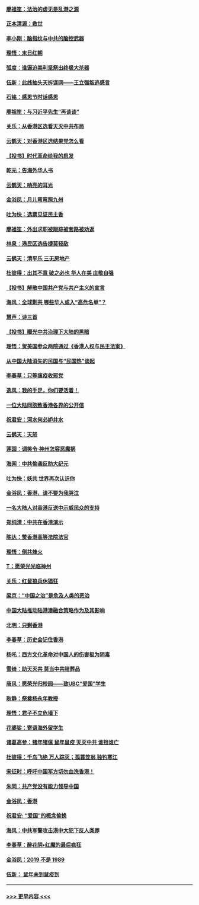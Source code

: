 #### [廖祖笙：法治的虚无是乱港之源](../pages/nsc993/n11690605.md?t=11301355) 
#### [正本清源：救世](../pages/nsc993/n11689134.md?t=11301355) 
#### [李小刚：脑指纹与中共的脑控武器](../pages/nsc993/n11688900.md?t=11301355) 
#### [理悟：末日红朝](../pages/nsc993/n11688829.md?t=11301355) 
#### [弧度：谁逼迫美利坚祭出终极大杀器](../pages/nsc993/n11688735.md?t=11301355) 
#### [伍新：此线抽头天拆谍网——王立强叛逃感言](../pages/nsc993/n11687981.md?t=11301355) 
#### [石铭：感恩节时话感恩](../pages/nsc993/n11687568.md?t=11301355) 
#### [廖祖笙：与习近平先生“再谈谈”](../pages/nsc993/n11687005.md?t=11301355) 
#### [关乐：从香港区选看天灭中共布局](../pages/nsc993/n11686647.md?t=11301355) 
#### [云鹤天：对香港区选结果党怎么看](../pages/nsc993/n11686216.md?t=11301355) 
#### [【投书】时代革命给我的启发](../pages/nsc993/n11684287.md?t=11301355) 
#### [乾元：告海外华人书](../pages/nsc993/n11684044.md?t=11301355) 
#### [云鹤天：响亮的耳光](../pages/nsc993/n11684254.md?t=11301355) 
#### [金浴凤：月儿弯弯照九州](../pages/nsc993/n11684231.md?t=11301355) 
#### [吐为快：选票见证民主香](../pages/nsc993/n11684206.md?t=11301355) 
#### [廖祖笙：外出求职被跟踪被套路被劝返](../pages/nsc993/n11683874.md?t=11301355) 
#### [林泉：港民区选告捷莫轻敌](../pages/nsc993/n11683930.md?t=11301355) 
#### [云鹤天：清平乐 三无房地产](../pages/nsc993/n11681521.md?t=11301355) 
#### [杜彼得：出其不意 破之必也 华人在美 庄敬自强](../pages/nsc993/n11679554.md?t=11301355) 
#### [【投书】解散中国共产党与共产主义的宣言](../pages/nsc993/n11679177.md?t=11301355) 
#### [海风：全球剿共 哪些华人或入“高危名单”？](../pages/nsc993/n11678617.md?t=11301355) 
#### [慧声：诗三首](../pages/nsc993/n11678848.md?t=11301355) 
#### [【投书】曝光中共治理下大陆的黑暗](../pages/nsc993/n11678674.md?t=11301355) 
#### [理悟：贺美国参众两院通过《香港人权与民主法案》](../pages/nsc993/n11678104.md?t=11301355) 
#### [从中国大陆消失的民国与“民国热”谈起](../pages/nsc993/n11678075.md?t=11301355) 
#### [李春草：只等瘟疫收邪党](../pages/nsc993/n11677308.md?t=11301355) 
#### [逸风：我的手足，你们要活着！](../pages/nsc993/n11676352.md?t=11301355) 
#### [一位大陆同胞致香港各界的公开信](../pages/nsc993/n11675761.md?t=11301355) 
#### [祝君安：河水何必妒井水](../pages/nsc993/n11675746.md?t=11301355) 
#### [云鹤天：天怒](../pages/nsc993/n11675718.md?t=11301355) 
#### [莲园：调笑令‧神州怎容恶魔祸](../pages/nsc993/n11675648.md?t=11301355) 
#### [海网：中共偷袭反助大纪元](../pages/nsc993/n11673515.md?t=11301355) 
#### [吐为快：妖共 世界再次认识你](../pages/nsc993/n11673506.md?t=11301355) 
#### [金浴凤：香港，请不要为我哭泣](../pages/nsc993/n11673248.md?t=11301355) 
#### [一名大陆人对香港反送中示威民众的支持](../pages/nsc993/n11672615.md?t=11301355) 
#### [郑纯清：中共在香港演示](../pages/nsc993/n11670539.md?t=11301355) 
#### [陈达：赞香港高等法院法官](../pages/nsc993/n11669542.md?t=11301355) 
#### [理悟：倒共烽火](../pages/nsc993/n11668844.md?t=11301355) 
#### [T：愿荣光光临神州](../pages/nsc993/n11668421.md?t=11301355) 
#### [关乐：红鼠狼兵休猖狂](../pages/nsc993/n11668378.md?t=11301355) 
#### [梁京：“中国之治”是危及人类的恶治](../pages/nsc993/n11668328.md?t=11301355) 
#### [中国大陆推动陆港澳融合策略作为及其影响](../pages/nsc993/n11668157.md?t=11301355) 
#### [北明：只剩香港](../pages/nsc993/n11668002.md?t=11301355) 
#### [李春草：历史会记住香港](../pages/nsc993/n11667927.md?t=11301355) 
#### [杨吒：西方文化革命对中国人的伤害极为阴毒](../pages/nsc993/n11664521.md?t=11301355) 
#### [雪绮：助天灭共 莫当中共陪葬品](../pages/nsc993/n11662650.md?t=11301355) 
#### [唐风：愿荣光归校园——致UBC“爱国”学生](../pages/nsc993/n11662194.md?t=11301355) 
#### [耿静：祭奠杨永年教授](../pages/nsc993/n11662514.md?t=11301355) 
#### [理悟：君子不立危墙下](../pages/nsc993/n11662172.md?t=11301355) 
#### [花婆娑：寄语海外留学生](../pages/nsc993/n11662121.md?t=11301355) 
#### [诸葛高参：猪年猪瘟 鼠年鼠疫 天灭中共 谁挡谁亡](../pages/nsc993/n11661980.md?t=11301355) 
#### [杜彼得：千鸟飞绝 万人踪灭；孤蓑笠翁 独钓寒江](../pages/nsc993/n11661170.md?t=11301355) 
#### [宋征时：呼吁中国军方切勿血洗香港！](../pages/nsc993/n11415318.md?t=11301355) 
#### [朱同：共产党没有能力领导中国](../pages/nsc993/n11660421.md?t=11301355) 
#### [金浴凤：香港](../pages/nsc993/n11660419.md?t=11301355) 
#### [祝君安: “爱国”的概念偷换](../pages/nsc993/n11659706.md?t=11301355) 
#### [海风：中共军警攻击港中大犯下反人类罪](../pages/nsc993/n11659632.md?t=11301355) 
#### [李春草：醉花阴•红魔的最后疯狂](../pages/nsc993/n11659287.md?t=11301355) 
#### [金浴凤：2019 不是 1989](../pages/nsc993/n11657663.md?t=11301355) 
#### [伍新： 鼠年未到鼠疫到](../pages/nsc993/n11655098.md?t=11301355) 

----
#### [ >>> 更早内容 <<< ](../indexes/nsc993-earlier.md)
